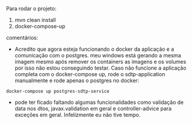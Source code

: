 Para rodar o projeto:

1. mvn clean install
2. docker-compose-up

comentários:
* Acredito que agora esteja funcionando o docker da aplicação e a comunicação com o postgres.
meu windows está gerando a mesma imagem mesmo após remover os containers as imagens e os volumes
por isso não estou conseguindo testar.
Caso não funcione a aplicação completa com o docker-compose up, rode o sdtp-application manualmente
e rode apenas o postgres no docker: 

`docker-compose up postgres-sdtp-service`

* pode ter ficado faltando algumas funcionalidades como validação de
data nos dtos, javax.validation em geral e controller-advice para exceções em geral.
Infelizmente eu não tive tempo.